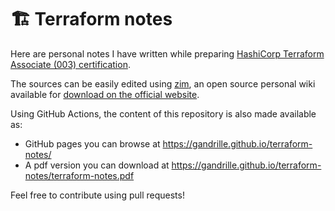 # 🏗️ Terraform notes

Here are personal notes I have written while preparing [HashiCorp Terraform Associate (003) certification](https://www.hashicorp.com/certification/terraform-associate).

The sources can be easily edited using [zim](https://zim-wiki.org/), an open source personal wiki available for [download on the official website](https://zim-wiki.org/downloads.html).

Using GitHub Actions, the content of this repository is also made available as:
* GitHub pages you can browse at https://gandrille.github.io/terraform-notes/
* A pdf version you can download at https://gandrille.github.io/terraform-notes/terraform-notes.pdf

Feel free to contribute using pull requests!
